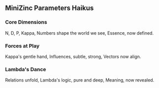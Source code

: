## MiniZinc Parameters Haikus

### Core Dimensions
N, D, P, Kappa,
Numbers shape the world we see,
Essence, now defined.

### Forces at Play
Kappa's gentle hand,
Influences, subtle, strong,
Vectors now align.

### Lambda's Dance
Relations unfold,
Lambda's logic, pure and deep,
Meaning, now revealed.

